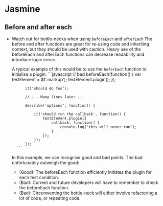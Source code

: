 # Jasmine


## Before and after each

- Watch out for bottle-necks when using ```beforeEach``` and ```afterEach```
    The before and after functions are great for re-using code and inheriting context, but they should be used with caution.
    Heavy use of the beforeEach and afterEach functions can decrease readability and introduce logic errors.

    A typical example of this would be to use the ```beforEach``` function to initialise a plugin:
        ```javascript
            // bad
            beforeEach(function() {
                var testElement = $('.markup');
                testElement.plugin();
            });

            it('should do foo');

            // ... Many lines later ...

            describe('options', function() {

                it('should run the callback', function() {
                    testElement.plugin({
                        callback: function() {
                            console.log('this will never run');
                        }
                    });
                });
            });
        ```
    In this example, we can recognise good and bad points. The bad unfortunately outweigh the good:
    - (Good): The beforeEach function efficiently initiates the plugin for each test condition.
    - (Bad): Current and future developers will have to remember to check the beforeEach function.
    - (Bad): Circumventing the bottle-neck will either involve refactoring a lot of code, or repeating code.
